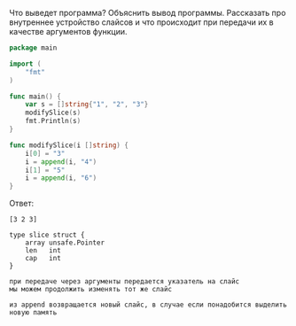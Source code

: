 Что выведет программа? Объяснить вывод программы. Рассказать про внутреннее устройство слайсов и что происходит при передачи их в качестве аргументов функции.

```go
package main

import (
	"fmt"
)

func main() {
	var s = []string{"1", "2", "3"}
	modifySlice(s)
	fmt.Println(s)
}

func modifySlice(i []string) {
	i[0] = "3"
	i = append(i, "4")
	i[1] = "5"
	i = append(i, "6")
}
```

Ответ:
```
[3 2 3]

type slice struct {
	array unsafe.Pointer
	len   int
	cap   int
}

при передаче через аргументы передается указатель на слайс
мы можем продолжить изменять тот же слайс

из append возвращается новый слайс, в случае если понадобится выделить новую память
```

